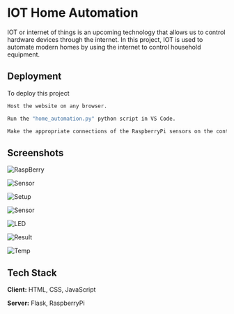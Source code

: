 
# IOT Home Automation

IOT or internet of things is an upcoming technology that allows us to control hardware devices through the internet. In this project, IOT is used to automate modern homes by using the internet to control household equipment.


## Deployment

To deploy this project 

```bash
Host the website on any browser.
```
```bash
Run the "home_automation.py" python script in VS Code.
```
```bash
Make the appropriate connections of the RaspberryPi sensors on the controller.
```


## Screenshots

![RaspBerry](/Pics/Raspberry.jpg)

![Sensor](https://via.placeholder.com/468x300?text=App+Screenshot+Here)

![Setup](https://via.placeholder.com/468x300?text=App+Screenshot+Here)

![Sensor](https://via.placeholder.com/468x300?text=App+Screenshot+Here)

![LED](https://via.placeholder.com/468x300?text=App+Screenshot+Here)

![Result](https://via.placeholder.com/468x300?text=App+Screenshot+Here)

![Temp](https://via.placeholder.com/468x300?text=App+Screenshot+Here)
## Tech Stack

**Client:** HTML, CSS, JavaScript

**Server:** Flask, RaspberryPi

